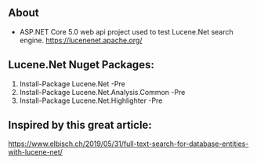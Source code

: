 ﻿## About
- ASP.NET Core 5.0 web api project used to test Lucene.Net search engine.
https://lucenenet.apache.org/

## Lucene.Net Nuget Packages:
1. Install-Package Lucene.Net -Pre
2. Install-Package Lucene.Net.Analysis.Common -Pre
3. Install-Package Lucene.Net.Highlighter -Pre


## Inspired by this great article:
https://www.elbisch.ch/2019/05/31/full-text-search-for-database-entities-with-lucene-net/

